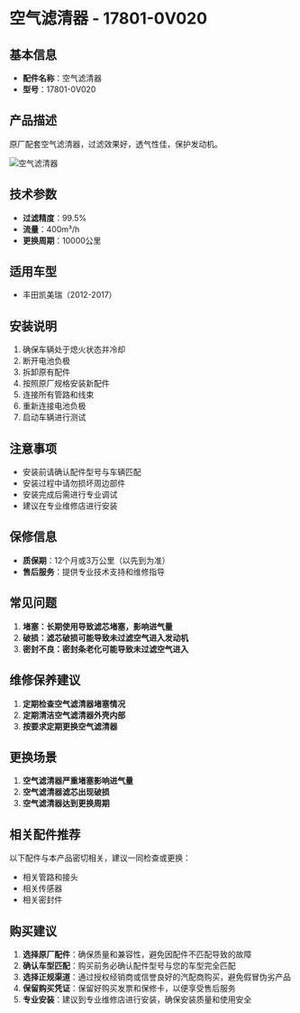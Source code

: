 # 空气滤清器 - 17801-0V020

## 基本信息

- **配件名称**：空气滤清器
- **型号**：17801-0V020

## 产品描述

原厂配套空气滤清器，过滤效果好，透气性佳，保护发动机。


![空气滤清器](/image/car-parts/17801-0V020.jpg)

## 技术参数

- **过滤精度**：99.5%
- **流量**：400m³/h
- **更换周期**：10000公里

## 适用车型

- 丰田凯美瑞（2012-2017）

## 安装说明

1. 确保车辆处于熄火状态并冷却
2. 断开电池负极
3. 拆卸原有配件
4. 按照原厂规格安装新配件
5. 连接所有管路和线束
6. 重新连接电池负极
7. 启动车辆进行测试

## 注意事项

- 安装前请确认配件型号与车辆匹配
- 安装过程中请勿损坏周边部件
- 安装完成后需进行专业调试
- 建议在专业维修店进行安装

## 保修信息

- **质保期**：12个月或3万公里（以先到为准）
- **售后服务**：提供专业技术支持和维修指导

## 常见问题

1. **堵塞：长期使用导致滤芯堵塞，影响进气量**
2. **破损：滤芯破损可能导致未过滤空气进入发动机**
3. **密封不良：密封条老化可能导致未过滤空气进入**

## 维修保养建议

1. **定期检查空气滤清器堵塞情况**
2. **定期清洁空气滤清器外壳内部**
3. **按要求定期更换空气滤清器**

## 更换场景

1. **空气滤清器严重堵塞影响进气量**
2. **空气滤清器滤芯出现破损**
3. **空气滤清器达到更换周期**

## 相关配件推荐

以下配件与本产品密切相关，建议一同检查或更换：

- 相关管路和接头
- 相关传感器
- 相关密封件

## 购买建议

1. **选择原厂配件**：确保质量和兼容性，避免因配件不匹配导致的故障
2. **确认车型匹配**：购买前务必确认配件型号与您的车型完全匹配
3. **选择正规渠道**：通过授权经销商或信誉良好的汽配商购买，避免假冒伪劣产品
4. **保留购买凭证**：保留好购买发票和保修卡，以便享受售后服务
5. **专业安装**：建议到专业维修店进行安装，确保安装质量和使用安全
